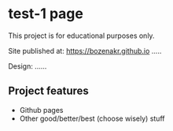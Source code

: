 # test-1 page

This project is for educational purposes only.

Site published at:
https://bozenakr.github.io .....

Design: ......


## Project features
-  Github pages
-  Other good/better/best (choose wisely) stuff
